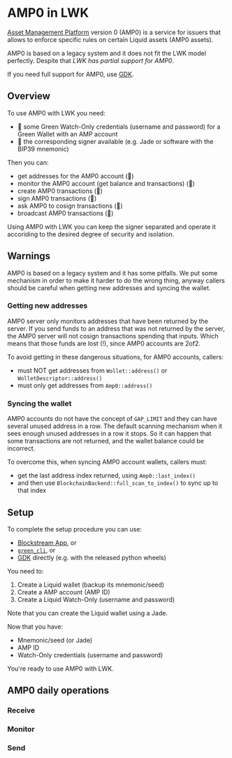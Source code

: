 # AMP0 in LWK

[Asset Management Platform](https://blockstream.com/amp/) version 0 (AMP0) is a service for issuers that allows to enforce specific rules on certain Liquid assets (AMP0 assets).

AMP0 is based on a legacy system and it does not fit the LWK model perfectly.
Despite that _LWK has partial support for AMP0_.

If you need full support for AMP0, use [GDK](https://github.com/blockstream/gdk).

## Overview

To use AMP0 with LWK you need:
* 👀 some Green Watch-Only credentials (username and password) for a Green Wallet with an AMP account
* 🔑 the corresponding signer available (e.g. Jade or software with the BIP39 mnemonic)

Then you can:
* get addresses for the AMP0 account (👀)
* monitor the AMP0 account (get balance and transactions) (👀)
* create AMP0 transactions (👀)
* sign AMP0 transactions (🔑)
* ask AMP0 to cosign transactions (👀)
* broadcast AMP0 transactions (👀)

Using AMP0 with LWK you can keep the signer separated and operate it accoriding to the desired degree of security and isolation.

## Warnings

AMP0 is based on a legacy system and it has some pitfalls.
We put some mechanism in order to make it harder to do the wrong thing, anyway callers should be careful when getting new addresses and syncing the wallet.

### Getting new addresses
AMP0 server only monitors addresses that have been returned by the server.
If you send funds to an address that was not returned by the server, the AMP0 server will not cosign transactions spending that inputs.
Which means that those funds are lost (!), since AMP0 accounts are 2of2.

To avoid getting in these dangerous situations, for AMP0 accounts, callers:
* must NOT get addresses from `Wollet::address()` or `WolletDescriptor::address()`
* must only get addresses from `Amp0::address()`

### Syncing the wallet
AMP0 accounts do not have the concept of `GAP_LIMIT` and they can have several unused address in a row.
The default scanning mechanism when it sees enough unused addresses in a row it stops.
So it can happen that some transactions are not returned, and the wallet balance could be incorrect.

To overcome this, when syncing AMP0 account wallets, callers must:
* get the last address index returned, using `Amp0::last_index()`
* and then use `BlockchainBackend::full_scan_to_index()` to sync up to that index

## Setup

To complete the setup procedure you can use:
* [Blockstream App](https://blockstream.com/app/), or
* [`green_cli`](https://github.com/Blockstream/green_cli/), or
* [GDK](https://github.com/blockstream/gdk) directly (e.g. with the released python wheels)

You need to:
1. Create a Liquid wallet (backup its mnemonic/seed)
2. Create a AMP account (AMP ID)
3. Create a Liquid Watch-Only (username and password)

Note that you can create the Liquid wallet using a Jade.

Now that you have:
* Mnemonic/seed (or Jade)
* AMP ID
* Watch-Only credentials (username and password)

You're ready to use AMP0 with LWK.

## AMP0 daily operations

### Receive

### Monitor

### Send
